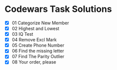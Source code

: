 # Codewars Task Solutions

- [X] 01 Categorize New Member
- [X] 02 Highest and Lowest
- [X] 03 IQ Test
- [X] 04 Remove Excl Mark
- [X] 05 Create Phone Number
- [X] 06 Find the missing letter
- [X] 07 Find The Parity Outlier
- [X] 08 Your order, please